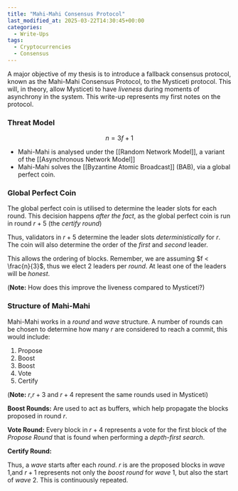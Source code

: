 ```yaml
---
title: "Mahi-Mahi Consensus Protocol"
last_modified_at: 2025-03-22T14:30:45+00:00
categories:
  - Write-Ups
tags:
  - Cryptocurrencies
  - Consensus
---
```

<script type="text/javascript" async
  src="https://cdnjs.cloudflare.com/ajax/libs/mathjax/2.7.7/MathJax.js?config=TeX-MML-AM_CHTML">
</script>

<script type="text/x-mathjax-config">
  MathJax.Hub.Config({
    tex2jax: {
      inlineMath: [['$','$'], ['\\(','\\)']],
      displayMath: [['$$','$$'], ['\\[','\\]']],
      processEscapes: true
    },
    TeX: {
      equationNumbers: { autoNumber: "AMS" }
    }
  });
</script>
A major objective of my thesis is to introduce a fallback consensus protocol, known as the Mahi-Mahi Consensus Protocol, to the Mysticeti protocol. This will, in theory, allow Mysticeti to have *liveness* during moments of asynchrony in the system. This write-up represents my first notes on the protocol.

### Threat Model
$$
n=3f+1
$$
- Mahi-Mahi is analysed under the [[Random Network Model]], a variant of the [[Asynchronous Network Model]]
- Mahi-Mahi solves the [[Byzantine Atomic Broadcast]] (BAB), via a global perfect coin.

### Global Perfect Coin
The global perfect coin is utilised to determine the leader slots for each round.
This decision happens *after the fact*, as the global perfect coin is run in round $r+5$ (the *certify round*)

Thus, validators in $r+5$ determine the leader slots *deterministically* for $r$. The coin will also determine the order of the *first* and *second* leader. 

This allows the ordering of blocks. Remember, we are assuming $f < \frac{n}{3}$, thus we elect $2$ leaders per *round*. At least one of the leaders will be *honest*.

(**Note:** How does this improve the liveness compared to Mysticeti?)

### Structure of Mahi-Mahi
Mahi-Mahi works in a *round* and *wave* structure.
A number of rounds can be chosen to determine how many $r$ are considered to reach a commit, this would include:

1. Propose
2. Boost
3. Boost
4. Vote
5. Certify

(**Note:** $r$,$r+3$ and $r+4$ represent the same rounds used in Mysticeti)

**Boost Rounds:** Are used to act as buffers, which help propagate the blocks proposed in round $r$.

**Vote Round:** Every block in $r+4$ represents a vote for the first block of the *Propose Round* that is found when performing a *depth-first search*.

**Certify Round:**

Thus, a *wave* starts after each *round*. $r$ is are the proposed blocks in *wave* $1$,and $r+1$ represents not only the *boost round* for *wave* $1$, but also the start of *wave* $2$. This is continuously repeated.

